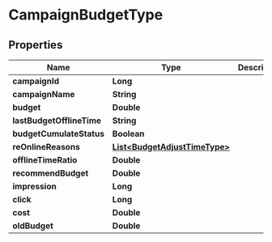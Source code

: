 

# CampaignBudgetType


## Properties

Name | Type | Description | Notes
------------ | ------------- | ------------- | -------------
**campaignId** | **Long** |  |  [optional]
**campaignName** | **String** |  |  [optional]
**budget** | **Double** |  |  [optional]
**lastBudgetOfflineTime** | **String** |  |  [optional]
**budgetCumulateStatus** | **Boolean** |  |  [optional]
**reOnlineReasons** | [**List&lt;BudgetAdjustTimeType&gt;**](BudgetAdjustTimeType.md) |  |  [optional]
**offlineTimeRatio** | **Double** |  |  [optional]
**recommendBudget** | **Double** |  |  [optional]
**impression** | **Long** |  |  [optional]
**click** | **Long** |  |  [optional]
**cost** | **Double** |  |  [optional]
**oldBudget** | **Double** |  |  [optional]



